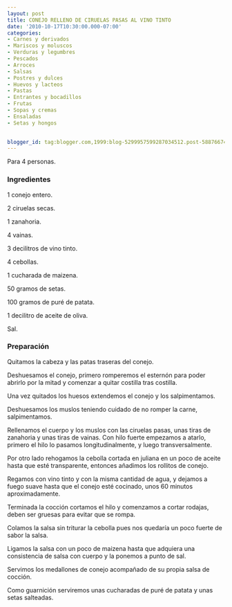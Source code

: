 ```yaml
---
layout: post
title: CONEJO RELLENO DE CIRUELAS PASAS AL VINO TINTO
date: '2010-10-17T10:30:00.000-07:00'
categories:
- Carnes y derivados
- Mariscos y moluscos
- Verduras y legumbres
- Pescados
- Arroces
- Salsas
- Postres y dulces
- Huevos y lacteos
- Pastas
- Entrantes y bocadillos
- Frutas
- Sopas y cremas
- Ensaladas
- Setas y hongos
 

blogger_id: tag:blogger.com,1999:blog-5299957599287034512.post-5887667408208266936
---
```


Para 4 personas.

<h3>Ingredientes</h3>

1 conejo entero.

2 ciruelas secas.

1 zanahoria.

4 vainas.

3 decilitros de vino tinto.

4 cebollas.

1 cucharada de maizena.

50 gramos de setas.

100 gramos de puré de patata.

1 decilitro de aceite de oliva.

Sal.

<h3>Preparación</h3>

Quitamos la cabeza y las patas traseras del conejo.

Deshuesamos el conejo, primero romperemos el esternón para poder abrirlo por la mitad y comenzar a quitar costilla tras costilla.

Una vez quitados los huesos extendemos el conejo y los salpimentamos.

Deshuesamos los muslos teniendo cuidado de no romper la carne, salpimentamos.

Rellenamos el cuerpo y los muslos con las ciruelas pasas, unas tiras de zanahoria y unas tiras de vainas. Con hilo fuerte empezamos a atarlo, primero el hilo lo pasamos longitudinalmente, y luego transversalmente.

Por otro lado rehogamos la cebolla cortada en juliana en un poco de aceite hasta que esté transparente, entonces añadimos los rollitos de conejo.

Regamos con vino tinto y con la misma cantidad de agua, y dejamos a fuego suave hasta que el conejo esté cocinado, unos 60 minutos aproximadamente.

Terminada la cocción cortamos el hilo y comenzamos a cortar rodajas, deben ser gruesas para evitar que se rompa.

Colamos la salsa sin triturar la cebolla pues nos quedaría un poco fuerte de sabor la salsa.

Ligamos la salsa con un poco de maizena hasta que adquiera una consistencia de salsa con cuerpo y la ponemos a punto de sal.

Servimos los medallones de conejo acompañado de su propia salsa de cocción.

Como guarnición serviremos unas cucharadas de puré de patata y unas setas salteadas.

